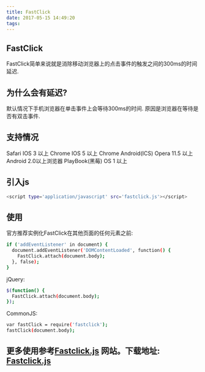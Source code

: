 ```yaml
---
title: FastClick
date: 2017-05-15 14:49:20
tags: 
---
```

## FastClick

FastClick简单来说就是消除移动浏览器上的点击事件的触发之间的300ms的时间延迟.

## 为什么会有延迟?

默认情况下手机浏览器在单击事件上会等待300ms的时间.  原因是浏览器在等待是否有双击事件.


## 支持情况

Safari IOS 3 以上
Chrome IOS 5 以上
Chrome Android(ICS)
Opera 11.5 以上
Android 2.0以上浏览器
PlayBook(黑莓) OS 1 以上

## 引入js
``` bash
<script type='application/javascript' src='fastclick.js'></script>
```
## 使用
<!-- more -->
官方推荐实例化FastClick在其他页面的任何元素之前:
```bash
if ('addEventListener' in document) {
  document.addEventListener('DOMContentLoaded', function() {
    FastClick.attach(document.body);
  }, false);
}
```
jQuery:
```bash
$(function() {
  FastClick.attach(document.body);
});
```
CommonJS:
```bash
var fastClick = require('fastclick');
fastClick(document.body);
```

## 更多使用参考[Fastclick.js](https://github.com/ftlabs/fastclick) 网站。下载地址: [Fastclick.js](https://github.com/ftlabs/fastclick/archive/master.zip)
